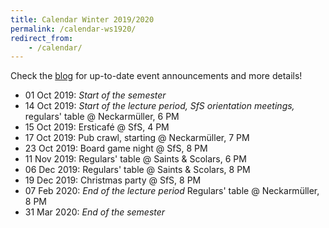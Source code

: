 ```yaml
---
title: Calendar Winter 2019/2020
permalink: /calendar-ws1920/
redirect_from:
    - /calendar/
---
```


Check the [blog](/) for up-to-date event announcements and more details!

- 01 Oct 2019: *Start of the semester*
- 14 Oct 2019: *Start of the lecture period, SfS orientation meetings,* regulars' table @ Neckarmüller, 6 PM
- 15 Oct 2019: Ersticafé @ SfS, 4 PM
- 17 Oct 2019: Pub crawl, starting @ Neckarmüller, 7 PM
- 23 Oct 2019: Board game night @ SfS, 8 PM
- 11 Nov 2019: Regulars' table @ Saints & Scolars, 6 PM
- 06 Dec 2019: Regulars' table @ Saints & Scolars, 8 PM
- 19 Dec 2019: Christmas party @ SfS, 8 PM
- 07 Feb 2020: *End of the lecture period* Regulars' table @ Neckarmüller, 8 PM
- 31 Mar 2020: *End of the semester*